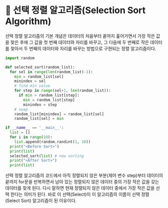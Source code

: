# :palm_tree: 선택 정렬 알고리즘(Selection Sort Algorithm)
선택 정렬 알고리즘의 기본 개념은 데이터의 처음부터 끝까지 훑어가면서 가장 작은 값을 찾은 후에 그 값을 첫 번째 데이터와 자리를 바꾸고, 그 다음에 두 번째로 작은 데이터를 찾아서 두 번째의 데이터와 자리를 바꾸는 방법으로 구현되는 정렬 알고리즘이다.

```Python
import random

def selected_sort(random_list):
  for sel in range(len(random_list)-1):
    min = random_list[sel]
    minindex = sel
    # find min value
    for step in range(sel+1, len(random_list)):
      if min > random_list[step]:
        min = random_list[step]
        minindex = step
    # swap
    random_list[minindex] = random_list[sel]
    random_list[sel] = min

if __name__ == '__main__':
  list = []
  for i in range(10):
    list.append(random.randint(1, 10))
  print("<Before Sort>")
  print(list)
  selected_sort(list) # now sorting
  print("<After Sort>")
  print(list)
```

선택 정렬 알고리즘의 코드에서 아직 정렬되지 않은 부분(제어 변수 step)부터 데이터의 끝까지 for문을 반복하면서 남아 있는 정렬되지 않은 데이터 중의 가장 작은 값을 갖는 데이터를 찾게 된다. 다시 말하면 현재 정렬되지 않은 데이터 중에서 가장 작은 값을 선택 한다는 의미가 된다. 바로 이 선택(Select)이 이 알고리즘의 이름이 선택 정렬(Select Sort) 알고리즘이 된 이유이다.
